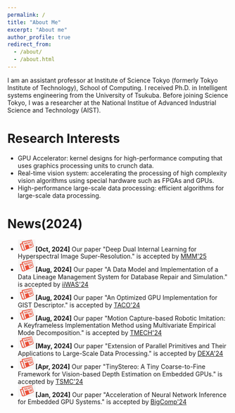 ```yaml
---
permalink: /
title: "About Me"
excerpt: "About me"
author_profile: true
redirect_from: 
  - /about/
  - /about.html
---
```


I am an assistant professor at Institute of Science Tokyo (formerly Tokyo Institute of Technology), School of Computing. I received Ph.D. in Intelligent systems engineering from the University of Tsukuba. Before joining Science Tokyo, I was a researcher at the National Institue of Advanced Industrial Science and Technology (AIST).

Research Interests 
======
* GPU Accelerator: kernel designs for high-performance computing that uses graphics processing units to crunch data.
* Real-time vision system: accelerating the processing of high complexity vision algorithms using special hardware such as FPGAs and GPUs.
* High-performance large-scale data processing: efficient algorithms for large-scale data processing.

News(2024) 
======
* <img src="../images/news.jpg" alt="Icon" width="40" />**[Oct, 2024]** Our paper "Deep Dual Internal Learning for Hyperspectral Image Super-Resolution." is accepted by [MMM'25](https://mmm2025.net/)
* <img src="../images/news.jpg" alt="Icon" width="40" />**[Aug, 2024]** Our paper "A Data Model and Implementation of a Data Lineage Management System for Database Repair and Simulation." is accepted by [iiWAS'24](https://www.iiwas.org/conferences/iiwas2024/)
* <img src="../images/news.jpg" alt="Icon" width="40" />**[Aug, 2024]** Our paper "An Optimized GPU Implementation for GIST Descriptor." is accepted by [TACO'24](https://dl.acm.org/journal/taco)
* <img src="../images/news.jpg" alt="Icon" width="40" />**[Aug, 2024]** Our paper "Motion Capture-based Robotic Imitation:
A Keyframeless Implementation Method using Multivariate Empirical Mode Decomposition." is accepted by [TMECH'24](https://ieeexplore.ieee.org/xpl/RecentIssue.jsp?punumber=3516)
* <img src="../images/news.jpg" alt="Icon" width="40" />**[May, 2024]** Our paper "Extension of Parallel Primitives and Their Applications to Large-Scale Data Processing." is accepted by [DEXA'24](https://www.dexa.org/node/97)
* <img src="../images/news.jpg" alt="Icon" width="40" />**[Apr, 2024]** Our paper "TinyStereo: A Tiny Coarse-to-Fine Framework for Vision-based Depth Estimation on Embedded GPUs." is accepted by [TSMC'24](https://ieeexplore.ieee.org/xpl/RecentIssue.jsp?punumber=6221021)
* <img src="../images/news.jpg" alt="Icon" width="40" />**[Jan, 2024]** Our paper "Acceleration of Neural Network Inference for Embedded GPU Systems." is accepted by [BigComp'24](https://www.bigcomputing.org/conf2024/)

<script type="text/javascript" id="clstr_globe" src="//clustrmaps.com/globe.js?d=in7drpwzDjW0GWQtSJt0wNY-9gOhjPnKimXZUftHNKM&w=100&h=100"></script>